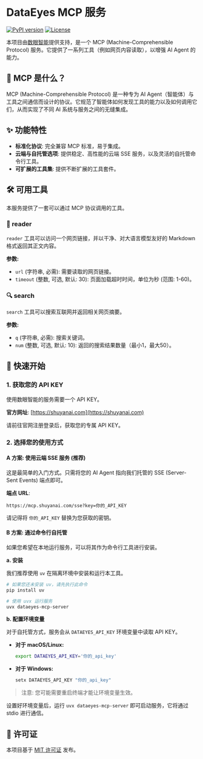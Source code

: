 # DataEyes MCP 服务

[![PyPI version](https://img.shields.io/pypi/v/dataeyes-mcp-server.svg)](https://pypi.org/project/dataeyes-mcp-server/)
[![License](https://img.shields.io/badge/license-MIT-blue.svg)](LICENSE)

本项目由[数眼智能](https://shuyanai.com)提供支持，是一个 MCP (Machine-Comprehensible Protocol) 服务。它提供了一系列工具（例如网页内容读取），以增强 AI Agent 的能力。

## 🤔 MCP 是什么？

MCP (Machine-Comprehensible Protocol) 是一种专为 AI Agent（智能体）与工具之间通信而设计的协议。它规范了智能体如何发现工具的能力以及如何调用它们，从而实现了不同 AI 系统与服务之间的无缝集成。

## ✨ 功能特性

- **标准化协议**: 完全兼容 MCP 标准，易于集成。
- **云端与自托管选项**: 提供稳定、高性能的云端 SSE 服务，以及灵活的自托管命令行工具。
- **可扩展的工具集**: 提供不断扩展的工具套件。

## 🛠️ 可用工具

本服务提供了一套可以通过 MCP 协议调用的工具。

### 📖 reader

`reader` 工具可以访问一个网页链接，并以干净、对大语言模型友好的 Markdown 格式返回其正文内容。

**参数:**
- `url` (字符串, 必需): 需要读取的网页链接。
- `timeout` (整数, 可选, 默认: 30): 页面加载超时时间，单位为秒 (范围: 1-60)。

### 🔍 search

`search` 工具可以搜索互联网并返回相关网页摘要。

**参数:**
- `q` (字符串, 必需): 搜索关键词。
- `num` (整数, 可选, 默认: 10): 返回的搜索结果数量（最小1，最大50）。

## 🚀 快速开始

### 1. 获取您的 API KEY

使用数眼智能的服务需要一个 API KEY。

**官方网址**: [https://shuyanai.com](https://shuyanai.com)

请前往官网注册登录后，获取您的专属 API KEY。

### 2. 选择您的使用方式

#### A 方案: 使用云端 SSE 服务 (推荐)

这是最简单的入门方式。只需将您的 AI Agent 指向我们托管的 SSE (Server-Sent Events) 端点即可。

**端点 URL**:
```
https://mcp.shuyanai.com/sse?key=你的_API_KEY
```
请记得将 `你的_API_KEY` 替换为您获取的密钥。

#### B 方案: 通过命令行自托管

如果您希望在本地运行服务，可以将其作为命令行工具进行安装。

**a. 安装**

我们推荐使用 `uv` 在隔离环境中安装和运行本工具。

```bash
# 如果您还未安装 uv，请先执行此命令
pip install uv

# 使用 uvx 运行服务
uvx dataeyes-mcp-server
```

**b. 配置环境变量**

对于自托管方式，服务会从 `DATAEYES_API_KEY` 环境变量中读取 API KEY。

- **对于 macOS/Linux:**
  ```bash
  export DATAEYES_API_KEY='你的_api_key'
  ```
- **对于 Windows:**
  ```powershell
  setx DATAEYES_API_KEY "你的_api_key"
  ```
> 注意: 您可能需要重启终端才能让环境变量生效。

设置好环境变量后，运行 `uvx dataeyes-mcp-server` 即可启动服务，它将通过 stdio 进行通信。

## 📄 许可证

本项目基于 [MIT 许可证](LICENSE) 发布。
